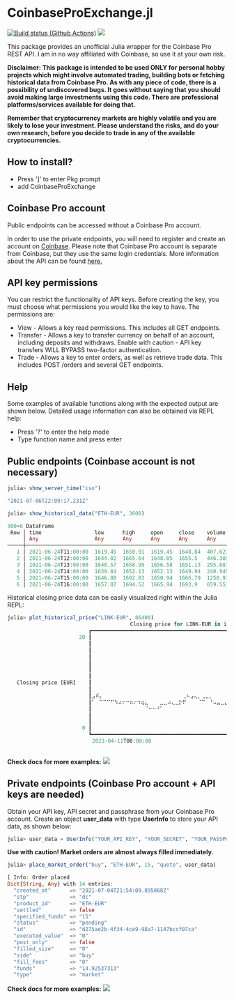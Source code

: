 # CoinbaseProExchange.jl

[![Build status (Github Actions)](https://github.com/vnegi10/CoinbaseProExchange.jl/workflows/CI/badge.svg)](https://github.com/vnegi10/CoinbaseProExchange.jl/actions)
[![](https://img.shields.io/badge/docs-stable-blue.svg)](https://vnegi10.github.io/CoinbaseProExchange.jl/stable)

This package provides an unofficial Julia wrapper for the Coinbase Pro REST API. I am in no way affiliated with Coinbase, so use it at your own risk.

**Disclaimer: This package is intended to be used ONLY for personal hobby projects which might involve automated trading, building bots or fetching historical data from Coinbase Pro. As with any piece of code, there is a possibility of undiscovered bugs. It goes without saying that you should avoid making large investments using this code. There are professional platforms/services available for doing that.**

**Remember that cryptocurrency markets are highly volatile and you are likely to lose your investment. Please understand the risks, and do your own research, before you decide to trade in any of the available cryptocurrencies.**

## How to install?

* Press ']' to enter Pkg prompt
* add CoinbaseProExchange

## Coinbase Pro account

Public endpoints can be accessed without a Coinbase Pro account.

In order to use the private endpoints, you will need to register and create an account on [Coinbase](https://www.coinbase.com/). Please note that Coinbase Pro account is separate from Coinbase, but they use the same login credentials. More information about the API can be found [here.](https://docs.pro.coinbase.com/#api)

## API key permissions

You can restrict the functionality of API keys. Before creating the key, you must choose what permissions you would like the key to have. The permissions are:

* View - Allows a key read permissions. This includes all GET endpoints.
* Transfer - Allows a key to transfer currency on behalf of an account, including deposits and   withdraws. Enable with caution - API key transfers WILL BYPASS two-factor authentication.
* Trade - Allows a key to enter orders, as well as retrieve trade data. This includes POST /orders and several GET endpoints.

## Help

Some examples of available functions along with the expected output are shown below. Detailed usage information can also be obtained via REPL help:
* Press '?' to enter the help mode
* Type function name and press enter

## Public endpoints (Coinbase account is not necessary)

```julia
julia> show_server_time("iso")

"2021-07-06T22:09:17.231Z"
```

```julia
julia> show_historical_data("ETH-EUR", 3600)

300×6 DataFrame
 Row │ time                 low      high     open     close    volume  
     │ Any                  Any      Any      Any      Any      Any     
─────┼──────────────────────────────────────────────────────────────────
   1 │ 2021-06-24T11:00:00  1619.45  1650.91  1619.45  1648.84  407.623
   2 │ 2021-06-24T12:00:00  1644.02  1665.64  1648.05  1655.5   446.389
   3 │ 2021-06-24T13:00:00  1640.57  1658.99  1656.58  1651.13  295.881
   4 │ 2021-06-24T14:00:00  1639.84  1652.13  1652.13  1649.94  240.949
   5 │ 2021-06-24T15:00:00  1646.88  1692.83  1650.94  1666.79  1250.91
   6 │ 2021-06-24T16:00:00  1657.07  1694.52  1665.94  1693.9   659.553
```

Historical closing price data can be easily visualized right within the Julia REPL:

```julia
julia> plot_historical_price("LINK-EUR", 86400)
                          ⠀⠀⠀⠀⠀⠀⠀⠀⠀⠀⠀Closing price for LINK-EUR in intervals of 86400 seconds⠀⠀⠀⠀⠀⠀⠀⠀⠀⠀ 
                          ┏━━━━━━━━━━━━━━━━━━━━━━━━━━━━━━━━━━━━━━━━━━━━━━━━━━━━━━━━━━━━━━━━━━━━━━━━━━━┓
                       20 ┃⠀⠀⠀⠀⠀⠀⠀⠀⠀⠀⠀⠀⠀⠀⠀⠀⠀⠀⠀⠀⠀⠀⠀⠀⠀⠀⠀⠀⠀⠀⠀⠀⠀⠀⠀⠀⠀⠀⠀⠀⠀⠀⠀⠀⠀⠀⠀⠀⠀⠀⠀⠀⠀⠀⠀⠀⠀⠀⠀⠀⠀⠀⠀⠀⠀⠀⠀⠀⠀⠀⠀⠀⠀⠀⠀┃
                          ┃⠀⠀⠀⠀⠀⠀⠀⠀⠀⠀⠀⠀⠀⠀⠀⠀⠀⠀⠀⠀⠀⠀⠀⠀⠀⠀⠀⠀⠀⠀⠀⠀⠀⠀⠀⠀⠀⠀⠀⠀⠀⠀⠀⠀⠀⠀⠀⠀⠀⠀⠀⠀⠀⠀⠀⠀⠀⠀⠀⠀⠀⠀⠀⠀⠀⠀⠀⠀⠀⠀⠀⠀⠀⠀⠀┃
                          ┃⠀⠀⠀⠀⠀⠀⠀⠀⠀⠀⠀⠀⠀⠀⠀⠀⠀⠀⠀⠀⠀⠀⠀⠀⠀⠀⠀⠀⠀⠀⠀⠀⠀⠀⠀⠀⠀⠀⠀⠀⠀⠀⠀⠀⠀⠀⠀⠀⠀⠀⠀⠀⠀⠀⠀⠀⠀⠀⠀⠀⠀⠀⠀⠀⠀⠀⠀⠀⠀⠀⠀⠀⠀⠀⡴┃
                          ┃⠀⠀⠀⠀⠀⠀⠀⠀⠀⠀⠀⠀⠀⠀⠀⠀⠀⠀⠀⠀⠀⠀⠀⠀⠀⠀⠀⠀⠀⠀⠀⠀⠀⠀⠀⠀⠀⠀⠀⠀⠀⠀⠀⠀⠀⠀⠀⠀⠀⠀⠀⠀⠀⢰⠀⠀⠀⠀⢀⠀⡷⡀⠀⠀⠀⡄⠀⠀⠀⠀⢀⠀⠀⠀⡇┃
                          ┃⠀⠀⠀⠀⠀⠀⠀⠀⠀⠀⠀⠀⠀⠀⠀⠀⠀⠀⠀⠀⠀⠀⠀⠀⠀⠀⠀⠀⠀⠀⠀⠀⠀⠀⠀⠀⠀⠀⠀⠀⠀⠀⠀⠀⠀⠀⠀⠀⠀⠀⠀⠀⢠⠏⣦⢠⠀⡀⢸⠙⠁⣧⣀⢰⢶⠷⣦⠀⢠⣠⢻⢣⠀⡔⠁┃
                          ┃⠀⠀⠀⠀⠀⠀⠀⠀⠀⠀⠀⠀⠀⠀⠀⠀⠀⠀⠀⠀⠀⠀⠀⠀⠀⠀⠀⠀⠀⠀⠀⠀⠀⠀⠀⠀⠀⠀⠀⠀⠀⠀⠀⠀⠀⠀⠀⠀⠀⠀⠀⠀⣸⠀⠛⠜⡏⠘⠁⠀⠀⠀⠙⠋⠀⠀⠈⢣⡎⠃⠀⠈⠋⠀⠀┃
                          ┃⠀⠀⠀⠀⠀⠀⠀⠀⠀⠀⠀⠀⠀⠀⠀⠀⠀⠀⠀⠀⠀⠀⠀⠀⠀⠀⠀⠀⠀⠀⠀⠀⠀⠀⠀⠀⠀⠀⠀⠀⠀⠀⠀⠀⠀⠀⠀⠀⠀⠀⢀⣄⠇⠀⠀⠀⠀⠀⠀⠀⠀⠀⠀⠀⠀⠀⠀⠈⠀⠀⠀⠀⠀⠀⠀┃
   Closing price [EUR]    ┃⠀⠀⠀⠀⠀⠀⠀⠀⠀⠀⠀⠀⠀⠀⠀⠀⠀⠀⠀⠀⠀⠀⠀⠀⠀⠀⠀⠀⠀⠀⠀⠀⠀⠀⠀⠀⠀⠀⠀⠀⠀⠀⠀⠀⠀⠀⠀⠀⢠⠏⠉⠁⠀⠀⠀⠀⠀⠀⠀⠀⠀⠀⠀⠀⠀⠀⠀⠀⠀⠀⠀⠀⠀⠀⠀┃
                          ┃⠀⠀⠀⠀⠀⠀⠀⠀⠀⠀⠀⠀⠀⠀⠀⠀⠀⠀⠀⠀⠀⠀⠀⠀⠀⠀⠀⠀⠀⠀⠀⠀⠀⠀⠀⠀⠀⠀⠀⠀⠀⠀⠀⠀⠀⠀⠀⠀⡎⠀⠀⠀⠀⠀⠀⠀⠀⠀⠀⠀⠀⠀⠀⠀⠀⠀⠀⠀⠀⠀⠀⠀⠀⠀⠀┃
                          ┃⣠⠾⡄⠀⠀⠀⠀⠀⠀⠀⠀⠀⠀⠀⠀⠀⠀⠀⠀⠀⠀⠀⠀⠀⢀⠦⣠⢄⡀⢀⣀⡀⠀⠀⠀⠀⠀⠀⠀⠀⠀⣠⡔⠣⠤⣄⣠⣄⠇⠀⠀⠀⠀⠀⠀⠀⠀⠀⠀⠀⠀⠀⠀⠀⠀⠀⠀⠀⠀⠀⠀⠀⠀⠀⠀┃
                          ┃⠁⠀⠉⠉⠉⠋⠳⠴⠖⠒⠶⠔⠲⢶⣄⠀⠀⠀⣀⣀⠴⢄⣀⡗⠟⠀⠀⠀⠈⠉⠀⠘⠤⣤⣀⣄⣠⠤⣠⠤⠛⠉⠀⠀⠀⠀⠀⠀⠀⠀⠀⠀⠀⠀⠀⠀⠀⠀⠀⠀⠀⠀⠀⠀⠀⠀⠀⠀⠀⠀⠀⠀⠀⠀⠀┃
                          ┃⠀⠀⠀⠀⠀⠀⠀⠀⠀⠀⠀⠀⠀⠀⠈⠒⠒⠚⠁⠀⠀⠀⠀⠀⠀⠀⠀⠀⠀⠀⠀⠀⠀⠀⠀⠀⠀⠀⠀⠀⠀⠀⠀⠀⠀⠀⠀⠀⠀⠀⠀⠀⠀⠀⠀⠀⠀⠀⠀⠀⠀⠀⠀⠀⠀⠀⠀⠀⠀⠀⠀⠀⠀⠀⠀┃
                          ┃⠀⠀⠀⠀⠀⠀⠀⠀⠀⠀⠀⠀⠀⠀⠀⠀⠀⠀⠀⠀⠀⠀⠀⠀⠀⠀⠀⠀⠀⠀⠀⠀⠀⠀⠀⠀⠀⠀⠀⠀⠀⠀⠀⠀⠀⠀⠀⠀⠀⠀⠀⠀⠀⠀⠀⠀⠀⠀⠀⠀⠀⠀⠀⠀⠀⠀⠀⠀⠀⠀⠀⠀⠀⠀⠀┃
                          ┃⠀⠀⠀⠀⠀⠀⠀⠀⠀⠀⠀⠀⠀⠀⠀⠀⠀⠀⠀⠀⠀⠀⠀⠀⠀⠀⠀⠀⠀⠀⠀⠀⠀⠀⠀⠀⠀⠀⠀⠀⠀⠀⠀⠀⠀⠀⠀⠀⠀⠀⠀⠀⠀⠀⠀⠀⠀⠀⠀⠀⠀⠀⠀⠀⠀⠀⠀⠀⠀⠀⠀⠀⠀⠀⠀┃
                        0 ┃⠀⠀⠀⠀⠀⠀⠀⠀⠀⠀⠀⠀⠀⠀⠀⠀⠀⠀⠀⠀⠀⠀⠀⠀⠀⠀⠀⠀⠀⠀⠀⠀⠀⠀⠀⠀⠀⠀⠀⠀⠀⠀⠀⠀⠀⠀⠀⠀⠀⠀⠀⠀⠀⠀⠀⠀⠀⠀⠀⠀⠀⠀⠀⠀⠀⠀⠀⠀⠀⠀⠀⠀⠀⠀⠀┃
                          ┗━━━━━━━━━━━━━━━━━━━━━━━━━━━━━━━━━━━━━━━━━━━━━━━━━━━━━━━━━━━━━━━━━━━━━━━━━━━┛
                          ⠀2023-04-11T00:00:00⠀⠀⠀⠀⠀⠀⠀⠀⠀⠀⠀⠀⠀⠀⠀⠀⠀⠀⠀⠀⠀⠀⠀⠀⠀⠀⠀⠀⠀⠀⠀⠀⠀⠀⠀⠀⠀2024-02-04T00:00:00⠀
                          ⠀⠀⠀⠀⠀⠀⠀⠀⠀⠀⠀⠀⠀⠀⠀⠀⠀⠀⠀⠀⠀⠀⠀⠀⠀⠀⠀⠀⠀⠀⠀⠀⠀⠀⠀⠀⠀Time⠀⠀⠀⠀⠀⠀⠀⠀⠀⠀⠀⠀⠀⠀⠀⠀⠀⠀⠀⠀⠀⠀⠀⠀⠀⠀⠀⠀⠀⠀⠀⠀⠀⠀⠀⠀
```

**Check docs for more examples:** [![](https://img.shields.io/badge/docs-stable-blue.svg)](https://vnegi10.github.io/CoinbaseProExchange.jl/stable)

## Private endpoints (Coinbase Pro account + API keys are needed)

Obtain your API key, API secret and passphrase from your Coinbase Pro account. Create an object **user_data** with type **UserInfo** to store your API data, as shown below:

```julia
julia> user_data = UserInfo("YOUR_API_KEY", "YOUR_SECRET", "YOUR_PASSPHRASE")
```

**Use with caution! Market orders are almost always filled immediately.**

```julia
julia> place_market_order("buy", "ETH-EUR", 15, "quote", user_data)

[ Info: Order placed
Dict{String, Any} with 14 entries:
  "created_at"      => "2021-07-04T21:54:09.895868Z"
  "stp"             => "dc"
  "product_id"      => "ETH-EUR"
  "settled"         => false
  "specified_funds" => "15"
  "status"          => "pending"
  "id"              => "d275ae2b-4f34-4ce9-98a7-1147bccf07ca"
  "executed_value"  => "0"
  "post_only"       => false
  "filled_size"     => "0"
  "side"            => "buy"
  "fill_fees"       => "0"
  "funds"           => "14.92537313"
  "type"            => "market"
```

**Check docs for more examples:** [![](https://img.shields.io/badge/docs-stable-blue.svg)](https://vnegi10.github.io/CoinbaseProExchange.jl/stable)
